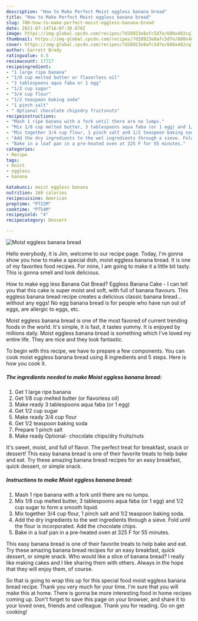 ```yaml
---
description: "How to Make Perfect Moist eggless banana bread"
title: "How to Make Perfect Moist eggless banana bread"
slug: 780-how-to-make-perfect-moist-eggless-banana-bread
date: 2021-07-14T16:07:30.676Z
image: https://img-global.cpcdn.com/recipes/7d28923e8afc5d7e/680x482cq70/moist-eggless-banana-bread-recipe-main-photo.jpg
thumbnail: https://img-global.cpcdn.com/recipes/7d28923e8afc5d7e/680x482cq70/moist-eggless-banana-bread-recipe-main-photo.jpg
cover: https://img-global.cpcdn.com/recipes/7d28923e8afc5d7e/680x482cq70/moist-eggless-banana-bread-recipe-main-photo.jpg
author: Garrett Brady
ratingvalue: 4.5
reviewcount: 17717
recipeingredient:
- "1 large ripe banana"
- "1/8 cup melted butter or flavorless oil"
- "3 tablespoons aqua faba or 1 egg"
- "1/2 cup sugar"
- "3/4 cup flour"
- "1/2 teaspoon baking soda"
- "1 pinch salt"
- " Optional chocolate chipsdry fruitsnuts"
recipeinstructions:
- "Mash 1 ripe banana with a fork until there are no lumps."
- "Mix 1/8 cup melted butter, 3 tablespoons aqua faba (or 1 egg) and 1/2 cup sugar to form a smooth liquid."
- "Mix together 3/4 cup flour, 1 pinch salt and 1/2 teaspoon baking soda."
- "Add the dry ingredients to the wet ingredients through a sieve. Fold until the flour is incorporated. Add the chocolate chips."
- "Bake in a loaf pan in a pre-heated oven at 325 F for 55 minutes."
categories:
- Recipe
tags:
- moist
- eggless
- banana

katakunci: moist eggless banana 
nutrition: 169 calories
recipecuisine: American
preptime: "PT22M"
cooktime: "PT54M"
recipeyield: "4"
recipecategory: Dessert

---
```



![Moist eggless banana bread](https://img-global.cpcdn.com/recipes/7d28923e8afc5d7e/680x482cq70/moist-eggless-banana-bread-recipe-main-photo.jpg)

Hello everybody, it is Jim, welcome to our recipe page. Today, I'm gonna show you how to make a special dish, moist eggless banana bread. It is one of my favorites food recipes. For mine, I am going to make it a little bit tasty. This is gonna smell and look delicious.

How to make egg less Banana Oat Bread? Eggless Banana Cake - I can tell you that this cake is super moist and soft, with full of banana flavours. This eggless banana bread recipe creates a delicious classic banana bread… without any eggs! No egg banana bread is for people who have run out of eggs, are allergic to eggs, etc.

Moist eggless banana bread is one of the most favored of current trending foods in the world. It's simple, it is fast, it tastes yummy. It is enjoyed by millions daily. Moist eggless banana bread is something which I've loved my entire life. They are nice and they look fantastic.


To begin with this recipe, we have to prepare a few components. You can cook moist eggless banana bread using 8 ingredients and 5 steps. Here is how you cook it.

<!--inarticleads1-->

##### The ingredients needed to make Moist eggless banana bread:

1. Get 1 large ripe banana
1. Get 1/8 cup melted butter (or flavorless oil)
1. Make ready 3 tablespoons aqua faba (or 1 egg)
1. Get 1/2 cup sugar
1. Make ready 3/4 cup flour
1. Get 1/2 teaspoon baking soda
1. Prepare 1 pinch salt
1. Make ready  Optional- chocolate chips/dry fruits/nuts


It&#39;s sweet, moist, and full of flavor. The perfect treat for breakfast, snack or dessert! This easy banana bread is one of their favorite treats to help bake and eat. Try these amazing banana bread recipes for an easy breakfast, quick dessert, or simple snack. 

<!--inarticleads2-->

##### Instructions to make Moist eggless banana bread:

1. Mash 1 ripe banana with a fork until there are no lumps.
1. Mix 1/8 cup melted butter, 3 tablespoons aqua faba (or 1 egg) and 1/2 cup sugar to form a smooth liquid.
1. Mix together 3/4 cup flour, 1 pinch salt and 1/2 teaspoon baking soda.
1. Add the dry ingredients to the wet ingredients through a sieve. Fold until the flour is incorporated. Add the chocolate chips.
1. Bake in a loaf pan in a pre-heated oven at 325 F for 55 minutes.


This easy banana bread is one of their favorite treats to help bake and eat. Try these amazing banana bread recipes for an easy breakfast, quick dessert, or simple snack. Who would like a slice of banana bread? I really like making cakes and I like sharing them with others. Always in the hope that they will enjoy them, of course. 

So that is going to wrap this up for this special food moist eggless banana bread recipe. Thank you very much for your time. I'm sure that you will make this at home. There is gonna be more interesting food in home recipes coming up. Don't forget to save this page on your browser, and share it to your loved ones, friends and colleague. Thank you for reading. Go on get cooking!
